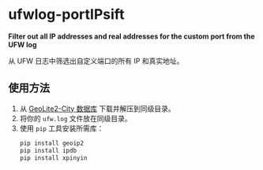 # ufwlog-portIPsift

**Filter out all IP addresses and real addresses for the custom port from the UFW log**

从 UFW 日志中筛选出自定义端口的所有 IP 和真实地址。

## 使用方法

1. 从 [GeoLite2-City 数据库](https://cdn.jsdelivr.net/npm/geolite2-city@1.0.10/GeoLite2-City.mmdb.gz) 下载并解压到同级目录。
2. 将你的 `ufw.log` 文件放在同级目录。
3. 使用 `pip` 工具安装所需库：
   ```bash
   pip install geoip2
   pip install ipdb
   pip install xpinyin
